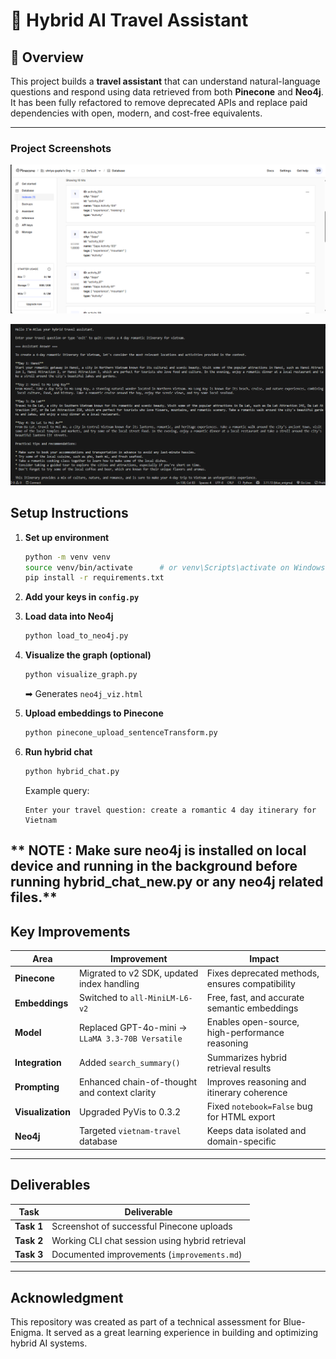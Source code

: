 # 🧠 Hybrid AI Travel Assistant
## 🚀 Overview

This project builds a **travel assistant** that can understand natural-language questions and respond using data retrieved from both **Pinecone**  and **Neo4j**.
It has been fully refactored to remove deprecated APIs and replace paid dependencies with open, modern, and cost-free equivalents.

---
### Project Screenshots
![Successful Pinecone Upload](images/Pinecone_upload-1.png)

![Working CLI](images/hybrid_chat_CLI.png)

##  Setup Instructions

1. **Set up environment**

   ```bash
   python -m venv venv
   source venv/bin/activate      # or venv\Scripts\activate on Windows
   pip install -r requirements.txt
   ```

2. **Add your keys in `config.py`**

3. **Load data into Neo4j**

   ```bash
   python load_to_neo4j.py
   ```

4. **Visualize the graph (optional)**

   ```bash
   python visualize_graph.py
   ```

   ➡ Generates `neo4j_viz.html`

5. **Upload embeddings to Pinecone**

   ```bash
   python pinecone_upload_sentenceTransform.py
   ```

6. **Run hybrid chat**

   ```bash
   python hybrid_chat.py
   ```

   Example query:

   ```
   Enter your travel question: create a romantic 4 day itinerary for Vietnam
   ```
** NOTE : Make sure neo4j is installed on local device and running in the background before running hybrid_chat_new.py or any neo4j related files.**
---

##  Key Improvements

| Area              | Improvement                                      | Impact                                          |
| ----------------- | ------------------------------------------------ | ----------------------------------------------- |
| **Pinecone**      | Migrated to v2 SDK, updated index handling       | Fixes deprecated methods, ensures compatibility |
| **Embeddings**    | Switched to `all-MiniLM-L6-v2`                   | Free, fast, and accurate semantic embeddings    |
| **Model**         | Replaced GPT-4o-mini → `LLaMA 3.3-70B Versatile` | Enables open-source, high-performance reasoning |
| **Integration**   | Added `search_summary()`                         | Summarizes hybrid retrieval results             |
| **Prompting**     | Enhanced chain-of-thought and context clarity    | Improves reasoning and itinerary coherence      |
| **Visualization** | Upgraded PyVis to 0.3.2                          | Fixed `notebook=False` bug for HTML export      |
| **Neo4j**         | Targeted `vietnam-travel` database               | Keeps data isolated and domain-specific         |

---

##  Deliverables

| Task       | Deliverable                                     |
| ---------- | ----------------------------------------------- |
| **Task 1** | Screenshot of successful Pinecone uploads       |
| **Task 2** | Working CLI chat session using hybrid retrieval |
| **Task 3** | Documented improvements (`improvements.md`)     |

---

## Acknowledgment
This repository was created as part of a technical assessment for Blue-Enigma.
It served as a great learning experience in building and optimizing hybrid AI systems.
